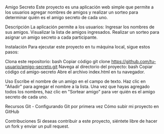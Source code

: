 Amigo Secreto
Este proyecto es una aplicación web simple que permite a los usuarios agregar nombres de amigos y realizar un sorteo para determinar quién es el amigo secreto de cada uno.

Descripción
La aplicación permite a los usuarios:
Ingresar los nombres de sus amigos.
Visualizar la lista de amigos ingresados.
Realizar un sorteo para asignar un amigo secreto a cada participante.

Instalación
Para ejecutar este proyecto en tu máquina local, sigue estos pasos:

Clona este repositorio:
bash
Copiar código
git clone https://github.com/tu-usuario/amigo-secreto.git
Navega al directorio del proyecto:
bash
Copiar código
cd amigo-secreto
Abre el archivo index.html en tu navegador.

Uso
Escribe el nombre de un amigo en el campo de texto.
Haz clic en "Añadir" para agregar el nombre a la lista.
Una vez que hayas agregado todos los nombres, haz clic en "Sortear amigo" para ver quién es el amigo secreto de cada uno.

Recursos
Git - Configurando Git por primera vez
Cómo subir mi proyecto en GitHub

Contribuciones
Si deseas contribuir a este proyecto, siéntete libre de hacer un fork y enviar un pull request.
